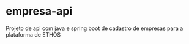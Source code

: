 # empresa-api
Projeto de api com java e spring boot de cadastro de empresas para a plataforma de ETHOS
